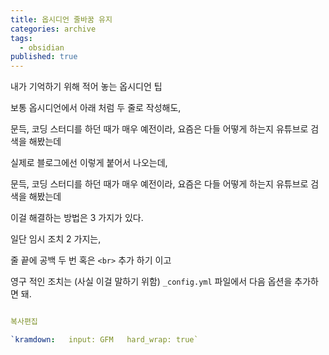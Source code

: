 ```yaml
---
title: 옵시디언 줄바꿈 유지
categories: archive
tags:
  - obsidian
published: true
---
```


내가 기억하기 위해 적어 놓는 옵시디언 팁

보통 옵시디언에서 아래 처럼 두 줄로 작성해도,

문득, 코딩 스터디를 하던 때가 매우 예전이라,
요즘은 다들 어떻게 하는지 유튜브로 검색을 해봤는데

실제로 블로그에선 이렇게 붙어서 나오는데,

문득, 코딩 스터디를 하던 때가 매우 예전이라, 요즘은 다들 어떻게 하는지 유튜브로 검색을 해봤는데


이걸 해결하는 방법은 3 가지가 있다.

일단 임시 조치 2 가지는,

줄 끝에 공백 두 번 혹은 `<br>` 추가 하기 이고

영구 적인 조치는 (사실 이걸 말하기 위함)
`_config.yml` 파일에서 다음 옵션을 추가하면 돼.

```yaml

복사편집

`kramdown:   input: GFM   hard_wrap: true`
```